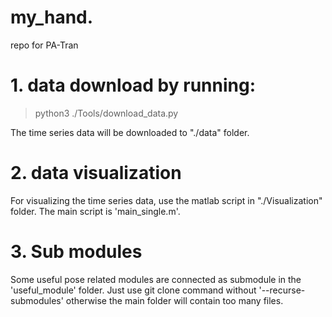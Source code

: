 # my_hand. 
repo for PA-Tran
# 1. data download by running: 
> python3 ./Tools/download_data.py

The time series data will be downloaded to "./data" folder.

# 2. data visualization
For visualizing the time series data, use the matlab script in "./Visualization" folder.
The main script is 'main_single.m'.

# 3. Sub modules
Some useful pose related modules are connected as submodule in the 'useful_module' folder.
Just use git clone command without '--recurse-submodules' otherwise the main folder will contain too many files.
